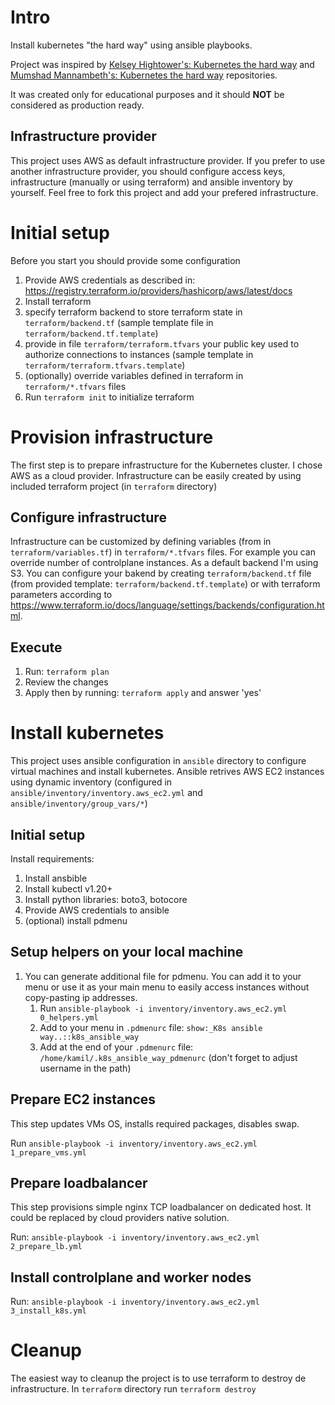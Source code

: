 # Intro
Install kubernetes "the hard way" using ansible playbooks. 

Project was inspired by [Kelsey Hightower's: Kubernetes the hard way](https://github.com/kelseyhightower/kubernetes-the-hard-way) and [Mumshad Mannambeth's: Kubernetes the hard way](https://github.com/mmumshad/kubernetes-the-hard-way) repositories.

It was created only for educational purposes and it should **NOT** be considered as production ready.

## Infrastructure provider

This project uses AWS as default infrastructure provider. If you prefer to use another infrastructure provider, you should configure access keys, infrastructure (manually or using terraform) and ansible inventory by yourself. Feel free to fork this project and add your prefered infrastructure.

# Initial setup
Before you start you should provide some configuration
1. Provide AWS credentials as described in: https://registry.terraform.io/providers/hashicorp/aws/latest/docs
1. Install terraform
1. specify terraform backend to store terraform state in `terraform/backend.tf` (sample template file in `terraform/backend.tf.template`)
1. provide in file `terraform/terraform.tfvars` your public key used to authorize connections to instances (sample template in `terraform/terraform.tfvars.template`)
1. (optionally) override variables defined in terraform in `terraform/*.tfvars` files
1. Run `terraform init` to initialize terraform

# Provision infrastructure

The first step is to prepare infrastructure for the Kubernetes cluster. I chose AWS as a cloud provider. Infrastructure can be easily created by using included terraform project (in `terraform` directory)

## Configure infrastructure
Infrastructure can be customized by defining variables (from in `terraform/variables.tf`) in `terraform/*.tfvars` files. For example you can override number of controlplane instances. As a default backend I'm using S3. You can configure your bakend by creating `terraform/backend.tf` file (from provided template: `terraform/backend.tf.template`) or with terraform parameters according to https://www.terraform.io/docs/language/settings/backends/configuration.html. 

## Execute 
1. Run: `terraform plan`
1. Review the changes
1. Apply then by running: `terraform apply` and answer 'yes'

# Install kubernetes
This project uses ansible configuration in `ansible` directory to configure virtual machines and install kubernetes. Ansible retrives AWS EC2 instances using dynamic inventory (configured in `ansible/inventory/inventory.aws_ec2.yml` and `ansible/inventory/group_vars/*`)

## Initial setup
Install requirements:
1. Install ansbible
1. Install kubectl v1.20+
1. Install python libraries: boto3, botocore
1. Provide AWS credentials to ansible
1. (optional) install pdmenu

## Setup helpers on your local machine
1. You can generate additional file for pdmenu. You can add it to your menu or use it as your main menu to easily access instances without copy-pasting ip addresses.
    1. Run `ansible-playbook -i inventory/inventory.aws_ec2.yml 0_helpers.yml`
    1. Add to your menu in `.pdmenurc` file: `show:_K8s ansible way..::k8s_ansible_way`
    1. Add at the end of your `.pdmenurc` file: `/home/kamil/.k8s_ansible_way_pdmenurc` (don't forget to adjust username in the path)

## Prepare EC2 instances
This step updates VMs OS, installs required packages, disables swap. 

Run `ansible-playbook -i inventory/inventory.aws_ec2.yml 1_prepare_vms.yml`

## Prepare loadbalancer
This step provisions simple nginx TCP loadbalancer on dedicated host. It could be replaced by cloud providers native solution. 

Run: `ansible-playbook -i inventory/inventory.aws_ec2.yml 2_prepare_lb.yml`

## Install controlplane and worker nodes

Run: `ansible-playbook -i inventory/inventory.aws_ec2.yml 3_install_k8s.yml`

# Cleanup
The easiest way to cleanup the project is to use terraform to destroy de infrastructure. In `terraform` directory run `terraform destroy`

